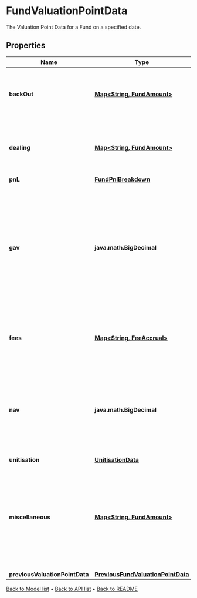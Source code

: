 

# FundValuationPointData

The Valuation Point Data for a Fund on a specified date.

## Properties

| Name | Type | Description | Notes |
|------------ | ------------- | ------------- | -------------|
|**backOut** | [**Map&lt;String, FundAmount&gt;**](FundAmount.md) | Bucket of detail for the Valuation Point where data points have been &#39;backed out&#39;. |  |
|**dealing** | [**Map&lt;String, FundAmount&gt;**](FundAmount.md) | Bucket of detail for any &#39;Dealing&#39; that has occured inside the queried period. |  |
|**pnL** | [**FundPnlBreakdown**](FundPnlBreakdown.md) |  |  |
|**gav** | **java.math.BigDecimal** | The Gross Asset Value of the Fund or Share Class at the Valuation Point. This is effectively a summation of all Trial balance entries linked to accounts of types &#39;Asset&#39; and &#39;Liabilities&#39;. |  |
|**fees** | [**Map&lt;String, FeeAccrual&gt;**](FeeAccrual.md) | Bucket of detail for any &#39;Fees&#39; that have been charged in the selected period. |  |
|**nav** | **java.math.BigDecimal** | The Net Asset Value of the Fund or Share Class at the Valuation Point. This represents the GAV with any fees applied in the period. |  |
|**unitisation** | [**UnitisationData**](UnitisationData.md) |  |  [optional] |
|**miscellaneous** | [**Map&lt;String, FundAmount&gt;**](FundAmount.md) | Not used directly by the LUSID engines but serves as a holding area for any custom derived data points that may be useful in, for example, fee calculations). |  [optional] |
|**previousValuationPointData** | [**PreviousFundValuationPointData**](PreviousFundValuationPointData.md) |  |  [optional] |



[Back to Model list](../README.md#documentation-for-models) &#8226; [Back to API list](../README.md#documentation-for-api-endpoints) &#8226; [Back to README](../README.md)


